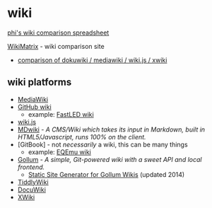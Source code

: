 # wiki

[phi's wiki comparison spreadsheet](https://docs.google.com/spreadsheets/d/1db0EUtSRvEg_nBHQZWlgogTwoui3iXdllapLlj4ES78)

[WikiMatrix](https://www.wikimatrix.org/) - wiki comparison site
- [comparison of dokuwiki / mediawiki / wiki.js / xwiki](https://www.wikimatrix.org/compare/dokuwiki+mediawiki+wiki-js+xwiki)

## wiki platforms
- [MediaWiki](https://www.mediawiki.org/wiki/MediaWiki)
- [GitHub wiki](https://docs.github.com/en/github/building-a-strong-community/documenting-your-project-with-wikis)
  - example: [FastLED wiki](https://github.com/FastLED/FastLED/wiki/Overview)
- [wiki.js](https://wiki.js.org/)
- [MDwiki](https://dynalon.github.io/mdwiki/#!index.md) - *A CMS/Wiki which takes its input in Markdown, built in HTML5/Javascript, runs 100% on the client.*
- [GitBook] - not _necessarily_ a wiki, this can be many things
  - example: [EQEmu wiki](https://eqemu.gitbook.io/server/)
- [Gollum](https://github.com/gollum/gollum) - *A simple, Git-powered wiki with a sweet API and local frontend.* 
  - [Static Site Generator for Gollum Wikis](https://github.com/dreverri/gollum-site) (updated 2014)
- [TiddlyWiki](https://tiddlywiki.com/)
- [DocuWiki](https://www.dokuwiki.org/dokuwiki)
- [XWiki](https://www.xwiki.org/xwiki/bin/view/Documentation/)
